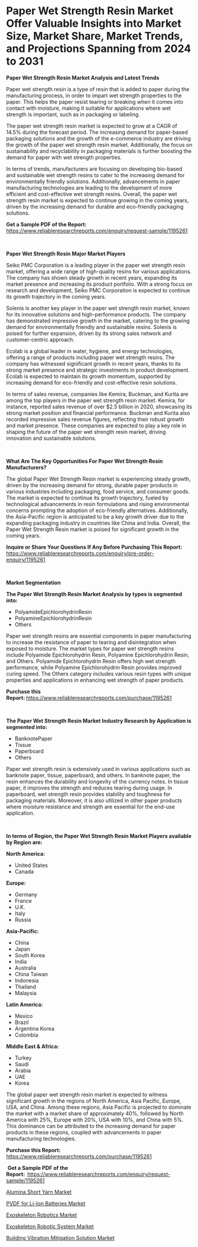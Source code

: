 <p><h1>Paper Wet Strength Resin Market Offer Valuable Insights into Market Size, Market Share, Market Trends, and Projections Spanning from 2024 to 2031</h1></p><p><strong>Paper Wet Strength Resin Market Analysis and Latest Trends</strong></p>
<p><p>Paper wet strength resin is a type of resin that is added to paper during the manufacturing process, in order to impart wet strength properties to the paper. This helps the paper resist tearing or breaking when it comes into contact with moisture, making it suitable for applications where wet strength is important, such as in packaging or labeling.</p><p>The paper wet strength resin market is expected to grow at a CAGR of 14.5% during the forecast period. The increasing demand for paper-based packaging solutions and the growth of the e-commerce industry are driving the growth of the paper wet strength resin market. Additionally, the focus on sustainability and recyclability in packaging materials is further boosting the demand for paper with wet strength properties.</p><p>In terms of trends, manufacturers are focusing on developing bio-based and sustainable wet strength resins to cater to the increasing demand for environmentally friendly solutions. Additionally, advancements in paper manufacturing technologies are leading to the development of more efficient and cost-effective wet strength resins. Overall, the paper wet strength resin market is expected to continue growing in the coming years, driven by the increasing demand for durable and eco-friendly packaging solutions.</p></p>
<p><strong>Get a Sample PDF of the Report:&nbsp;</strong> <a href="https://www.reliableresearchreports.com/enquiry/request-sample/1195261">https://www.reliableresearchreports.com/enquiry/request-sample/1195261</a></p>
<p>&nbsp;</p>
<p><strong>Paper Wet Strength Resin Major Market Players</strong></p>
<p><p>Seiko PMC Corporation is a leading player in the paper wet strength resin market, offering a wide range of high-quality resins for various applications. The company has shown steady growth in recent years, expanding its market presence and increasing its product portfolio. With a strong focus on research and development, Seiko PMC Corporation is expected to continue its growth trajectory in the coming years.</p><p>Solenis is another key player in the paper wet strength resin market, known for its innovative solutions and high-performance products. The company has demonstrated impressive growth in the market, catering to the growing demand for environmentally friendly and sustainable resins. Solenis is poised for further expansion, driven by its strong sales network and customer-centric approach.</p><p>Ecolab is a global leader in water, hygiene, and energy technologies, offering a range of products including paper wet strength resins. The company has witnessed significant growth in recent years, thanks to its strong market presence and strategic investments in product development. Ecolab is expected to maintain its growth momentum, supported by increasing demand for eco-friendly and cost-effective resin solutions.</p><p>In terms of sales revenue, companies like Kemira, Buckman, and Kurita are among the top players in the paper wet strength resin market. Kemira, for instance, reported sales revenue of over $2.5 billion in 2020, showcasing its strong market position and financial performance. Buckman and Kurita also recorded impressive sales revenue figures, reflecting their robust growth and market presence. These companies are expected to play a key role in shaping the future of the paper wet strength resin market, driving innovation and sustainable solutions.</p></p>
<p>&nbsp;</p>
<p><strong>What Are The Key Opportunities For Paper Wet Strength Resin Manufacturers?</strong></p>
<p><p>The global Paper Wet Strength Resin market is experiencing steady growth, driven by the increasing demand for strong, durable paper products in various industries including packaging, food service, and consumer goods. The market is expected to continue its growth trajectory, fueled by technological advancements in resin formulations and rising environmental concerns prompting the adoption of eco-friendly alternatives. Additionally, the Asia-Pacific region is anticipated to be a key growth driver due to the expanding packaging industry in countries like China and India. Overall, the Paper Wet Strength Resin market is poised for significant growth in the coming years.</p></p>
<p><strong>Inquire or Share Your Questions If Any Before Purchasing This Report:</strong> <a href="https://www.reliableresearchreports.com/enquiry/pre-order-enquiry/1195261">https://www.reliableresearchreports.com/enquiry/pre-order-enquiry/1195261</a></p>
<p>&nbsp;</p>
<p><strong>Market Segmentation</strong></p>
<p><strong>The Paper Wet Strength Resin Market Analysis by types is segmented into:</strong></p>
<p><ul><li>PolyamideEpichlorohydrinResin</li><li>PolyamineEpichlorohydrinResin</li><li>Others</li></ul></p>
<p><p>Paper wet strength resins are essential components in paper manufacturing to increase the resistance of paper to tearing and disintegration when exposed to moisture. The market types for paper wet strength resins include Polyamide Epichlorohydrin Resin, Polyamine Epichlorohydrin Resin, and Others. Polyamide Epichlorohydrin Resin offers high wet strength performance, while Polyamine Epichlorohydrin Resin provides improved curing speed. The Others category includes various resin types with unique properties and applications in enhancing wet strength of paper products.</p></p>
<p><strong>Purchase this Report:&nbsp;</strong><a href="https://www.reliableresearchreports.com/purchase/1195261">https://www.reliableresearchreports.com/purchase/1195261</a></p>
<p>&nbsp;</p>
<p><strong>The Paper Wet Strength Resin Market Industry Research by Application is segmented into:</strong></p>
<p><ul><li>BanknotePaper</li><li>Tissue</li><li>Paperboard</li><li>Others</li></ul></p>
<p><p>Paper wet strength resin is extensively used in various applications such as banknote paper, tissue, paperboard, and others. In banknote paper, the resin enhances the durability and longevity of the currency notes. In tissue paper, it improves the strength and reduces tearing during usage. In paperboard, wet strength resin provides stability and toughness for packaging materials. Moreover, it is also utilized in other paper products where moisture resistance and strength are essential for the end-use application.</p></p>
<p>&nbsp;</p>
<p><strong>In terms of Region, the Paper Wet Strength Resin Market Players available by Region are:</strong></p>
<p>
    <p> <strong> North America: </strong>
        <ul>
            <li>United States</li>
            <li>Canada</li>
        </ul>
        </p> 
    <p> <strong> Europe: </strong>
        <ul>
            <li>Germany</li>
            <li>France</li>
            <li>U.K.</li>
            <li>Italy</li>
            <li>Russia</li>
        </ul>
        </p> 
    <p> <strong> Asia-Pacific: </strong>
        <ul>
            <li>China</li>
            <li>Japan</li>
            <li>South Korea</li>
            <li>India</li>
            <li>Australia</li>
            <li>China Taiwan</li>
            <li>Indonesia</li>
            <li>Thailand</li>
            <li>Malaysia</li>
        </ul>
        </p> 
    <p> <strong> Latin America: </strong>
        <ul>
            <li>Mexico</li>
            <li>Brazil</li>
            <li>Argentina Korea</li>
            <li>Colombia</li>
        </ul>
        </p> 
    <p> <strong> Middle East & Africa: </strong>
        <ul>
            <li>Turkey</li>
            <li>Saudi</li>
            <li>Arabia</li>
            <li>UAE</li>
            <li>Korea</li>
        </ul>
    </p>
    </p>
<p><p>The global paper wet strength resin market is expected to witness significant growth in the regions of North America, Asia Pacific, Europe, USA, and China. Among these regions, Asia Pacific is projected to dominate the market with a market share of approximately 40%, followed by North America with 25%, Europe with 20%, USA with 10%, and China with 5%. This dominance can be attributed to the increasing demand for paper products in these regions, coupled with advancements in paper manufacturing technologies.</p></p>
<p><strong>Purchase this Report: </strong><a href="https://www.reliableresearchreports.com/purchase/1195261">https://www.reliableresearchreports.com/purchase/1195261</a></p>
<p>&nbsp;<strong>Get a Sample PDF of the Report:&nbsp;&nbsp;</strong><a href="https://www.reliableresearchreports.com/enquiry/request-sample/1195261">https://www.reliableresearchreports.com/enquiry/request-sample/1195261</a></p>
<p><strong></strong></p>
<p><p><a href="https://github.com/juniordelafrance/Market-Research-Report-List-1/blob/main/alumina-short-yarn-market.md">Alumina Short Yarn Market</a></p><p><a href="https://github.com/FassouRP/Market-Research-Report-List-3/blob/main/pvdf-for-li-ion-batteries-market.md">PVDF for Li-Ion Batteries Market</a></p><p><a href="https://issuu.com/reportprime-2/docs/exoskeleton-robotics-market-size-2030.pptx">Exoskeleton Robotics Market</a></p><p><a href="https://issuu.com/reportprime-2/docs/exoskeleton-robotic-system-market-size-2030.pptx">Exoskeleton Robotic System Market</a></p><p><a href="https://github.com/rahu1506/Market-Research-Report-List-2/blob/main/building-vibration-mitigation-solution-market.md">Building Vibration Mitigation Solution Market</a></p></p>